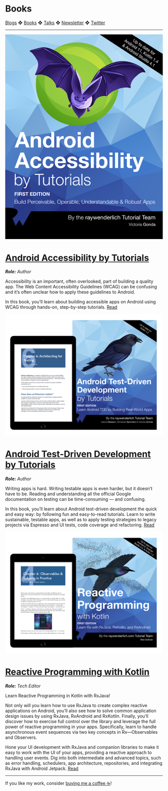 # Books

[Blogs](blogs.md) ❖ [Books](books.md) ❖ [Talks](talks.md) ❖ [Newsletter](https://tinyletter.com/vgonda) ❖ [Twitter](https://twitter.com/TTGonda)

---

![Android Accessibility by Tutorials](images/acca.png)

# [Android Accessibility by Tutorials](https://www.raywenderlich.com/books/android-accessibility-by-tutorials/)
_**Role:** Author_

Accessibility is an important, often overlooked, part of building a quality app. The Web Content Accessibility Guidelines (WCAG) can be confusing and it’s often unclear how to apply these guidelines to Android.

In this book, you’ll learn about building accessible apps on Android using WCAG through hands-on, step-by-step tutorials. [Read](https://www.raywenderlich.com/books/android-accessibility-by-tutorials/)

![Android Test-Driven Development](images/atdd.png)

# [Android Test-Driven Development by Tutorials](https://www.raywenderlich.com/books/android-test-driven-development-by-tutorials/)
_**Role:** Author_

Writing apps is hard. Writing testable apps is even harder, but it doesn’t have to be. Reading and understanding all the official Google documentation on testing can be time-consuming — and confusing.

In this book, you’ll learn about Android test-driven development the quick and easy way: by following fun and easy-to-read tutorials. Learn to write sustainable, testable apps, as well as to apply testing strategies to legacy projects via Espresso and UI tests, code coverage and refactoring. [Read](https://www.raywenderlich.com/books/android-test-driven-development-by-tutorials/)

![Rx with Kotlin](images/arx.png)

# [Reactive Programming with Kotlin](https://www.raywenderlich.com/books/reactive-programming-with-kotlin/)
_**Role:** Tech Editor_

Learn Reactive Programming in Kotlin with RxJava!

Not only will you learn how to use RxJava to create complex reactive applications on Android, you’ll also see how to solve common application design issues by using RxJava, RxAndroid and RxKotlin. Finally, you’ll discover how to exercise full control over the library and leverage the full power of reactive programming in your apps. Specifically, learn to handle asynchronous event sequences via two key concepts in Rx—Observables and Observers. 

Hone your UI development with RxJava and companion libraries to make it easy to work with the UI of your apps, providing a reactive approach to handling user events. Dig into both intermediate and advanced topics, such as error handling, schedulers, app architecture, repositories, and integrating RxJava with Android Jetpack. [Read](https://www.raywenderlich.com/books/reactive-programming-with-kotlin/)

---

If you like my work, consider [buying me a coffee ☕](https://www.buymeacoffee.com/96JjLEW)!
